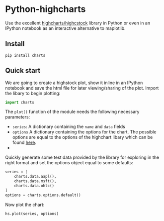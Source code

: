 # Python-highcharts
Use the excellent [highcharts/highcstock](http://www.highcharts.com/stock/demo) library in Python or even in an IPython notebook as an interactive alternative to maplotlib.

## Install
```shell
pip install charts
```

## Quick start
We are going to create a highstock plot, show it inline in an IPython notebook and save the html file for later viewing/sharing of the plot. Import the libary to begin plotting:

```python
import charts
```

The `plot()` function of the module needs the following necessary parameters:
- `series`: A dictionary containing the `name` and `data` fields
- `options` A dictionary containing the options for the chart. The possible options are equal to the options of the highchart libary which can be found [here](http://api.highcharts.com/highcharts). 
- 

Quickly generate some test data provided by the library for exploring in the right format and set the options object equal to some defaults:

```python
series = [
    charts.data.aapl(),
    charts.data.msft(),
    charts.data.ohlc()
]
options = charts.options.default()
```
Now plot the chart:
```
hs.plot(series, options)
```
